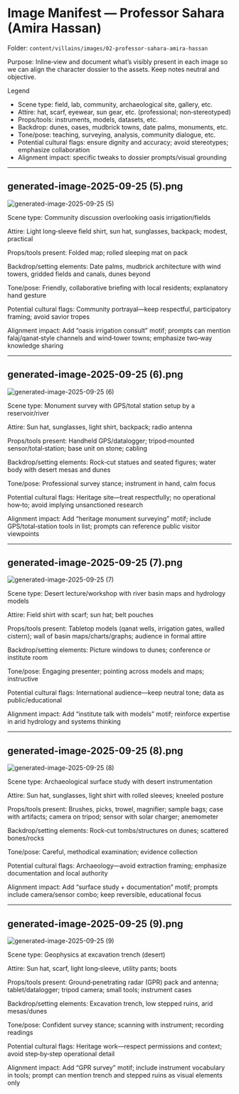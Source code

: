 # Image Manifest — Professor Sahara (Amira Hassan)

Folder: `content/villains/images/02-professor-sahara-amira-hassan`

Purpose: Inline‑view and document what’s visibly present in each image so we can align the character dossier to the assets. Keep notes neutral and objective.

Legend
- Scene type: field, lab, community, archaeological site, gallery, etc.
- Attire: hat, scarf, eyewear, sun gear, etc. (professional; non‑stereotyped)
- Props/tools: instruments, models, datasets, etc.
- Backdrop: dunes, oases, mudbrick towns, date palms, monuments, etc.
- Tone/pose: teaching, surveying, analysis, community dialogue, etc.
- Potential cultural flags: ensure dignity and accuracy; avoid stereotypes; emphasize collaboration
- Alignment impact: specific tweaks to dossier prompts/visual grounding

---

## generated-image-2025-09-25 (5).png

![generated-image-2025-09-25 (5)](./generated-image-2025-09-25%20(5).png)

Scene type: Community discussion overlooking oasis irrigation/fields

Attire: Light long‑sleeve field shirt, sun hat, sunglasses, backpack; modest, practical

Props/tools present: Folded map; rolled sleeping mat on pack

Backdrop/setting elements: Date palms, mudbrick architecture with wind towers, gridded fields and canals, dunes beyond

Tone/pose: Friendly, collaborative briefing with local residents; explanatory hand gesture

Potential cultural flags: Community portrayal—keep respectful, participatory framing; avoid savior tropes

Alignment impact: Add “oasis irrigation consult” motif; prompts can mention falaj/qanat‑style channels and wind‑tower towns; emphasize two‑way knowledge sharing

---

## generated-image-2025-09-25 (6).png

![generated-image-2025-09-25 (6)](./generated-image-2025-09-25%20(6).png)

Scene type: Monument survey with GPS/total station setup by a reservoir/river

Attire: Sun hat, sunglasses, light shirt, backpack; radio antenna

Props/tools present: Handheld GPS/datalogger; tripod‑mounted sensor/total‑station; base unit on stone; cabling

Backdrop/setting elements: Rock‑cut statues and seated figures; water body with desert mesas and dunes

Tone/pose: Professional survey stance; instrument in hand, calm focus

Potential cultural flags: Heritage site—treat respectfully; no operational how‑to; avoid implying unsanctioned research

Alignment impact: Add “heritage monument surveying” motif; include GPS/total‑station tools in list; prompts can reference public visitor viewpoints

---

## generated-image-2025-09-25 (7).png

![generated-image-2025-09-25 (7)](./generated-image-2025-09-25%20(7).png)

Scene type: Desert lecture/workshop with river basin maps and hydrology models

Attire: Field shirt with scarf; sun hat; belt pouches

Props/tools present: Tabletop models (qanat wells, irrigation gates, walled cistern); wall of basin maps/charts/graphs; audience in formal attire

Backdrop/setting elements: Picture windows to dunes; conference or institute room

Tone/pose: Engaging presenter; pointing across models and maps; instructive

Potential cultural flags: International audience—keep neutral tone; data as public/educational

Alignment impact: Add “institute talk with models” motif; reinforce expertise in arid hydrology and systems thinking

---

## generated-image-2025-09-25 (8).png

![generated-image-2025-09-25 (8)](./generated-image-2025-09-25%20(8).png)

Scene type: Archaeological surface study with desert instrumentation

Attire: Sun hat, sunglasses, light shirt with rolled sleeves; kneeled posture

Props/tools present: Brushes, picks, trowel, magnifier; sample bags; case with artifacts; camera on tripod; sensor with solar charger; anemometer

Backdrop/setting elements: Rock‑cut tombs/structures on dunes; scattered bones/rocks

Tone/pose: Careful, methodical examination; evidence collection

Potential cultural flags: Archaeology—avoid extraction framing; emphasize documentation and local authority

Alignment impact: Add “surface study + documentation” motif; prompts include camera/sensor combo; keep reversible, educational focus

---

## generated-image-2025-09-25 (9).png

![generated-image-2025-09-25 (9)](./generated-image-2025-09-25%20(9).png)

Scene type: Geophysics at excavation trench (desert)

Attire: Sun hat, scarf, light long‑sleeve, utility pants; boots

Props/tools present: Ground‑penetrating radar (GPR) pack and antenna; tablet/datalogger; tripod camera; small tools; instrument cases

Backdrop/setting elements: Excavation trench, low stepped ruins, arid mesas/dunes

Tone/pose: Confident survey stance; scanning with instrument; recording readings

Potential cultural flags: Heritage work—respect permissions and context; avoid step‑by‑step operational detail

Alignment impact: Add “GPR survey” motif; include instrument vocabulary in tools; prompt can mention trench and stepped ruins as visual elements only
